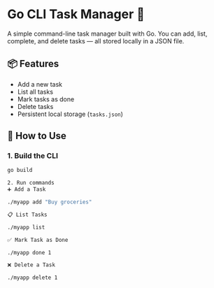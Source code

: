 # Go CLI Task Manager 📝

A simple command-line task manager built with Go. You can add, list, complete, and delete tasks — all stored locally in a JSON file.

## 📦 Features

- Add a new task
- List all tasks
- Mark tasks as done
- Delete tasks
- Persistent local storage (`tasks.json`)

## 🚀 How to Use

### 1. Build the CLI
```bash
go build

2. Run commands
➕ Add a Task

./myapp add "Buy groceries"

📋 List Tasks

./myapp list

✅ Mark Task as Done

./myapp done 1

❌ Delete a Task

./myapp delete 1
